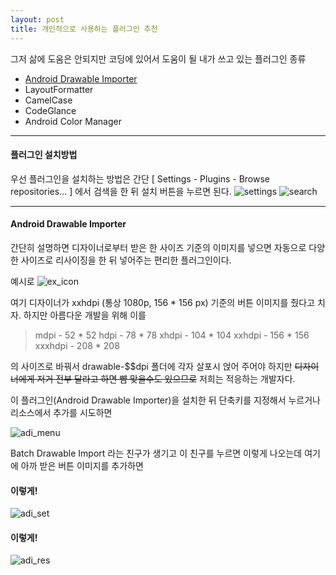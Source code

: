 ```yaml
---
layout: post
title: 개인적으로 사용하는 플러그인 추천
---
```

그저 삶에 도움은 안되지만 코딩에 있어서 도움이 될 내가 쓰고 있는 플러그인 종류


- [Android Drawable Importer](#android-drawable-importer)
- LayoutFormatter
- CamelCase
- CodeGlance
- Android Color Manager

----

#### 플러그인 설치방법
우선 플러그인을 설치하는 방법은 간단
[ Settings - Plugins - Browse repositories... ] 에서 검색을 한 뒤 설치 버튼을 누르면 된다.
![settings](http://lntcs.github.io/images/171211/settings.png)
![search](http://lntcs.github.io/images/171211/search.png)

----

#### Android Drawable Importer
간단히 설명하면 디자이너로부터 받은 한 사이즈 기준의 이미지를 넣으면 자동으로 다양한 사이즈로 리사이징을 한 뒤 넣어주는 편리한 플러그인이다.

예시로
![ex_icon](http://lntcs.github.io/images/171211/ex_icon.png)

여기 디자이너가 xxhdpi (통상 1080p, 156 * 156 px) 기준의 버튼 이미지를 줬다고 치자.
하지만 아름다운 개발을 위해 이를
> mdpi - 52 * 52
> hdpi - 78 * 78
> xhdpi - 104 * 104
> xxhdpi - 156 * 156
> xxxhdpi - 208 * 208

의 사이즈로 바꿔서 drawable-$$dpi 폴더에 각자 살포시 얹어 주어야 하지만 
~~디자이너에게 저거 전부 달라고 하면 뺨 맞을수도 있으므로~~
저희는 적응하는 개발자다.

이 플러그인(Android Drawable Importer)을 설치한 뒤 단축키를 지정해서 누르거나 리소스에서 추가를 시도하면

![adi_menu](http://lntcs.github.io/images/171211/adi_menu.png)

Batch Drawable Import 라는 친구가 생기고
이 친구를 누르면 이렇게 나오는데 여기에 아까 받은 버튼 이미지를 추가하면

#### 이렇게!
![adi_set](http://lntcs.github.io/images/171211/adi_set.png)
#### 이렇게!
![adi_res](http://lntcs.github.io/images/171211/adi_res.png)
